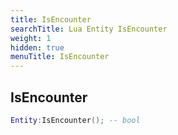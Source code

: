 ```yaml
---
title: IsEncounter
searchTitle: Lua Entity IsEncounter
weight: 1
hidden: true
menuTitle: IsEncounter
---
```

## IsEncounter
```lua
Entity:IsEncounter(); -- bool
```
